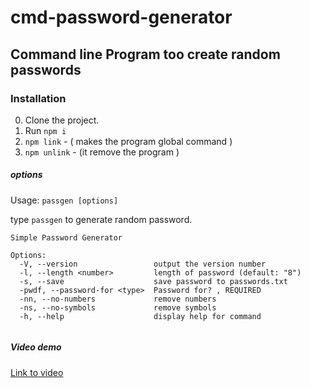 # cmd-password-generator
## Command line Program too create random passwords


### Installation


0. Clone the project.
0. Run `npm i`
0. `npm link`  -  ( makes the program global command )
0. `npm unlink`  - (it remove the program )

##### options

Usage: `passgen [options] `

type `passgen` to generate random password.

```
Simple Password Generator

Options:
  -V, --version                 output the version number
  -l, --length <number>         length of password (default: "8")
  -s, --save                    save password to passwords.txt
  -pwdf, --password-for <type>  Password for? , REQUIRED
  -nn, --no-numbers             remove numbers
  -ns, --no-symbols             remove symbols
  -h, --help                    display help for command


```

##### Video demo
[Link to video](https://www.linkedin.com/posts/zeapherine-islary-a8055a174_developers-javascriptdevelopers-javascript-activity-6818977306950856704-rYsT)
